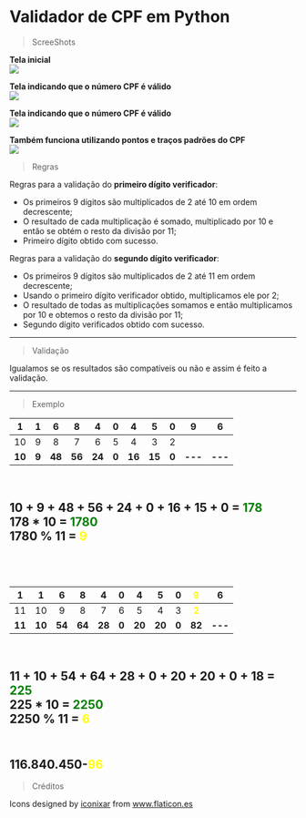 # Validador de CPF em Python

>ScreeShots  

**Tela inicial**  
![](https://snipboard.io/TbkrNj.jpg)

**Tela indicando que o número CPF é válido**  
![](https://snipboard.io/cN9eIm.jpg)

**Tela indicando que o número CPF é válido**  
![](https://snipboard.io/MOb3he.jpg)

**Também funciona utilizando pontos e traços padrões do CPF**  
![](https://snipboard.io/K9itvp.jpg)

>Regras

Regras para a validação do **primeiro dígito verificador**:

* Os primeiros 9 dígitos são multiplicados de 2 até 10 em ordem decrescente;
* O resultado de cada multiplicação é somado, multiplicado por 10 e então se obtém o resto da divisão por 11;
* Primeiro dígito obtido com sucesso.

Regras para a validação do **segundo dígito verificador**:

* Os primeiros 9 dígitos são multiplicados de 2 até 11 em ordem decrescente;
* Usando o primeiro dígito verificador obtido, multiplicamos ele por 2;
* O resultado de todas as multiplicações somamos e então multiplicamos por 10 e obtemos o resto da divisão por 11;
* Segundo dígito verificados obtido com sucesso.  

---  

>Validação  

Igualamos se os resultados são compatíveis ou não e assim é feito a validação.  

---  

>Exemplo  

|1|1|6|8|4|0|4|5|0|9|6|
|:-:|:-:|:-:|:-:|:-:|:-:|:-:|:-:|:-:|:-:|:-:|
|10|9|8|7|6|5|4|3|2|
|**10**|**9**|**48**|**56**|**24**|**0**|**16**|**15**|**0**|**---**|**---**|  
</br>  

10 + 9 + 48 + 56 + 24 + 0 + 16 + 15 + 0 = <span style="color: green; bold">**178**</span>  
178 * 10 = <span style="color: green; bold">**1780**</span>  
1780 % 11 = <span style="color: yellow; bold">**9**</span>  
</br>
---  
</br>  

|1|1|6|8|4|0|4|5|0|<span style="color: yellow; bold">**9**</span>|6|
|:-:|:-:|:-:|:-:|:-:|:-:|:-:|:-:|:-:|:-:|:-:|
|11|10|9|8|7|6|5|4|3|<span style="color: yellow; bold">**2**</span>|
|**11**|**10**|**54**|**64**|**28**|**0**|**20**|**20**|**0**|**82**|**---**|  
</br>  

11 + 10 + 54 + 64 + 28 + 0 + 20 + 20 + 0 + 18 = <span style="color: green; bold">**225**</span>  
225 * 10 = <span style="color: green; bold">**2250**</span>  
2250 % 11 = <span style="color: yellow; bold">**6**</span>  
</br>  
---

116.840.450-<span style="color: yellow; bold">**96**</span>
</br>
---
>Créditos  

Icons designed by <a href="https://www.flaticon.es/autores/iconixar" title="iconixar">iconixar</a> from <a href="https://www.flaticon.es/" title="Flaticon"> www.flaticon.es</a>


